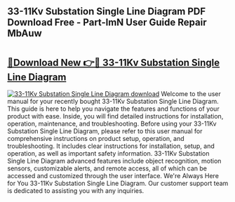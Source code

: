 ## 33-11Kv Substation Single Line Diagram PDF Download Free - Part-lmN User Guide Repair MbAuw

# <h2><a href="http://dfo49p.blite.top/?on=33-11Kv+Substation+Single+Line+Diagram">🔗Download New 👉🔴 33-11Kv Substation Single Line Diagram</a></h2>

[![33-11Kv Substation Single Line Diagram download](https://i.imgur.com/lujVjoI.png)](http://dfo49p.blite.top/?on=33-11Kv+Substation+Single+Line+Diagram)
Welcome to the user manual for your recently bought 33-11Kv Substation Single Line Diagram. This guide is here to help you navigate the features and functions of your product with ease. Inside, you will find detailed instructions for installation, operation, maintenance, and troubleshooting. Before using your 33-11Kv Substation Single Line Diagram, please refer to this user manual for comprehensive instructions on product setup, operation, and troubleshooting. It includes clear instructions for installation, setup, and operation, as well as important safety information. 33-11Kv Substation Single Line Diagram advanced features include object recognition, motion sensors, customizable alerts, and remote access, all of which can be accessed and customized through the user interface. We're Always Here for You 33-11Kv Substation Single Line Diagram. Our customer support team is dedicated to assisting you with any inquiries.
